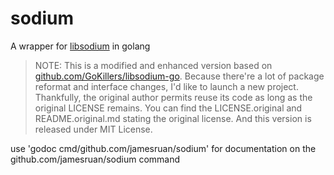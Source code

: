 # sodium
A wrapper for [libsodium](https://github.com/jedisct1/libsodium) in golang

> NOTE: This is a modified and enhanced version based on [github.com/GoKillers/libsodium-go](https://github.com/GoKillers/libsodium-go).
> Because there're a lot of package reformat and interface changes, I'd like to launch a new project.
> Thankfully, the original author permits reuse its code as long as the original LICENSE remains.
> You can find the LICENSE.original and README.original.md stating the original license.
> And this version is released under MIT License.

use 'godoc cmd/github.com/jamesruan/sodium' for documentation on the github.com/jamesruan/sodium command

